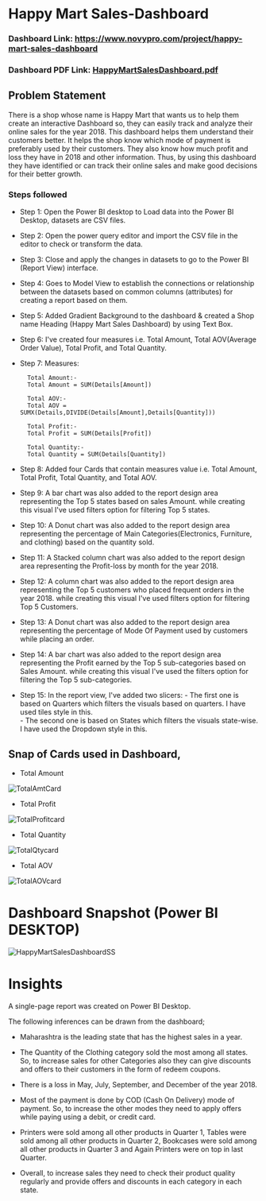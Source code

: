 # Happy Mart Sales-Dashboard

### Dashboard Link:  https://www.novypro.com/project/happy-mart-sales-dashboard
### Dashboard PDF Link: [HappyMartSalesDashboard.pdf](https://github.com/adorable20/Happy_Mart_Sales_Dashboard/files/14236378/HappyMartSalesDashboard.pdf)

## Problem Statement

There is a shop whose name is Happy Mart that wants us to help them create an interactive Dashboard so, they can easily track and analyze their online sales for the year 2018. This dashboard helps them understand their customers better. It helps the shop know which mode of payment is preferably used by their customers. They also know how much profit and loss they have in 2018 and other information. Thus, by using this dashboard they have identified or can track their online sales and make good decisions for their better growth.


### Steps followed 

- Step 1: Open the Power BI desktop to Load data into the Power BI Desktop, datasets are CSV files.
- Step 2: Open the power query editor and import the CSV file in the editor to check or transform the data.
- Step 3: Close and apply the changes in datasets to go to the Power BI (Report View) interface.
- Step 4: Goes to Model View to establish the connections or relationship between the datasets based on common columns (attributes) for creating a report based on them.
- Step 5: Added Gradient Background to the dashboard & created a Shop name Heading (Happy Mart Sales Dashboard) by using Text Box.
- Step 6: I've created four measures i.e. Total Amount, Total AOV(Average Order Value), Total Profit, and Total Quantity.
- Step 7: Measures:
        
        Total Amount:- 
        Total Amount = SUM(Details[Amount])

        Total AOV:-
        Total AOV = SUMX(Details,DIVIDE(Details[Amount],Details[Quantity]))

        Total Profit:-
        Total Profit = SUM(Details[Profit])

        Total Quantity:-
        Total Quantity = SUM(Details[Quantity])

- Step 8: Added four Cards that contain measures value i.e. Total Amount, Total Profit, Total Quantity, and Total AOV.
- Step 9: A bar chart was also added to the report design area representing the Top 5 states based on sales Amount. while creating this visual I've used filters option for filtering Top 5 states.

- Step 10: A Donut chart was also added to the report design area representing the percentage of Main Categories(Electronics, Furniture, and clothing) based on the quantity sold.

- Step 11: A Stacked column chart was also added to the report design area representing the Profit-loss by month for the year 2018. 

- Step 12: A column chart was also added to the report design area representing the Top 5 customers who placed frequent orders in the year 2018. while creating this visual I've used filters option for filtering Top 5 Customers.

- Step 13: A Donut chart was also added to the report design area representing the percentage of Mode Of Payment used by customers while placing an order.

- Step 14: A bar chart was also added to the report design area representing the Profit earned by the Top 5 sub-categories based on Sales Amount. while creating this visual I've used the filters option for filtering the Top 5 sub-categories.

- Step 15: In the report view, I've added two slicers:
        - The first one is based on Quarters which filters the visuals based on quarters. I have used tiles style in this.  
        - The second one is based on States which filters the visuals state-wise. I have used the Dropdown style in this.


Snap of Cards used in Dashboard,
-
- Total Amount

![TotalAmtCard](https://github.com/adorable20/Happy_Mart_Sales_Dashboard/assets/87119559/93eb71a1-fab1-49ea-b5c3-13f00bdeb6a2)

- Total Profit

 ![TotalProfitcard](https://github.com/adorable20/Happy_Mart_Sales_Dashboard/assets/87119559/10a06a79-05c9-4a62-bf4a-c97d690fef7d)  

- Total Quantity

![TotalQtycard](https://github.com/adorable20/Happy_Mart_Sales_Dashboard/assets/87119559/4f7911ad-84a5-41b6-b0d9-b77ee11e118e)

- Total AOV
 
 ![TotalAOVcard](https://github.com/adorable20/Happy_Mart_Sales_Dashboard/assets/87119559/ab8056d2-e1d7-41e7-a240-bfd09ee1caf3)

# Dashboard Snapshot (Power BI DESKTOP)

 ![HappyMartSalesDashboardSS](https://github.com/adorable20/Happy_Mart_Sales_Dashboard/assets/87119559/1b432249-467f-4fd5-a6ed-195ecc4c0083)


# Insights

A single-page report was created on Power BI Desktop.

The following inferences can be drawn from the dashboard;

- Maharashtra is the leading state that has the highest sales in a year.  

- The Quantity of the Clothing category sold the most among all states. So, to increase sales for other Categories also they can give discounts and offers to their customers in the form of redeem coupons.  

- There is a loss in May, July, September, and December of the year 2018.  

- Most of the payment is done by COD (Cash On Delivery) mode of payment. So, to increase the other modes they need to apply offers while paying using a debit, or credit card.  

- Printers were sold among all other products in Quarter 1, Tables were sold among all other products in Quarter 2, Bookcases were sold among all other products in Quarter 3 and Again Printers were on top in last Quarter.  

- Overall, to increase sales they need to check their product quality regularly and provide offers and discounts in each category in each state.

